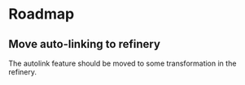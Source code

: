 # Roadmap

## Move auto-linking to refinery

The autolink feature should be moved to some transformation in the refinery.